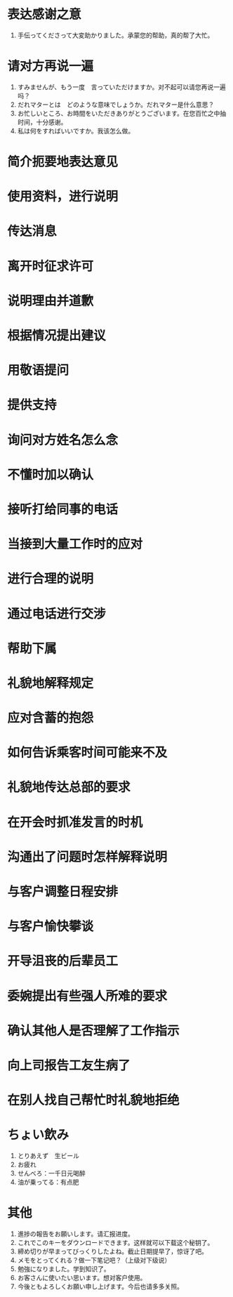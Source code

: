 # 表达感谢之意
1. 手伝ってくださって大変助かりました。承蒙您的帮助，真的帮了大忙。

# 请对方再说一遍
1. すみませんが、もう一度　言っていただけますか。对不起可以请您再说一遍吗？
2. だれマターとは　どのような意味でしょうか。だれマター是什么意思？
3. お忙しいところ、お時間をいただきありがとうございます。在您百忙之中抽时间，十分感谢。
4. 私は何をすればいいですか。我该怎么做。

# 简介扼要地表达意见

# 使用资料，进行说明

# 传达消息

# 离开时征求许可

# 说明理由并道歉

# 根据情况提出建议

# 用敬语提问

# 提供支持

# 询问对方姓名怎么念

# 不懂时加以确认

# 接听打给同事的电话

# 当接到大量工作时的应对

# 进行合理的说明

# 通过电话进行交涉

# 帮助下属

# 礼貌地解释规定

# 应对含蓄的抱怨

# 如何告诉乘客时间可能来不及

# 礼貌地传达总部的要求

# 在开会时抓准发言的时机

# 沟通出了问题时怎样解释说明

# 与客户调整日程安排

# 与客户愉快攀谈

# 开导沮丧的后辈员工

# 委婉提出有些强人所难的要求

# 确认其他人是否理解了工作指示

# 向上司报告工友生病了

# 在别人找自己帮忙时礼貌地拒绝
# ちょい飲み
1. とりあえず　生ビール
2. お疲れ
3. せんべろ：一千日元喝醉
4. 油が乗ってる：有点肥

# 其他
1. 進捗の報告をお願いします。请汇报进度。
2. これでこのキーをダウンロードできます。这样就可以下载这个秘钥了。
3. 締め切りが早まってびっくりしたよね。截止日期提早了，惊讶了吧。
4. メモをとってくれる？做一下笔记吧？（上级对下级说）
5. 勉強になりました。学到知识了。
6. お客さんに使いたい思います。想对客户使用。
7. 今後ともよろしくお願い申し上げます。今后也请多多关照。